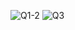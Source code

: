 ![Q1-2](https://user-images.githubusercontent.com/82533607/205471340-6f82aba3-30b4-487e-ab0e-1a50f61dda66.png)
![Q3](https://user-images.githubusercontent.com/82533607/205471350-1bb77587-d633-492f-aed6-88a74e36bf81.png)
